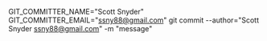 GIT_COMMITTER_NAME="Scott Snyder" GIT_COMMITTER_EMAIL="ssny88@gmail.com" git commit --author="Scott Snyder <ssny88@gmail.com>" -m "message"
